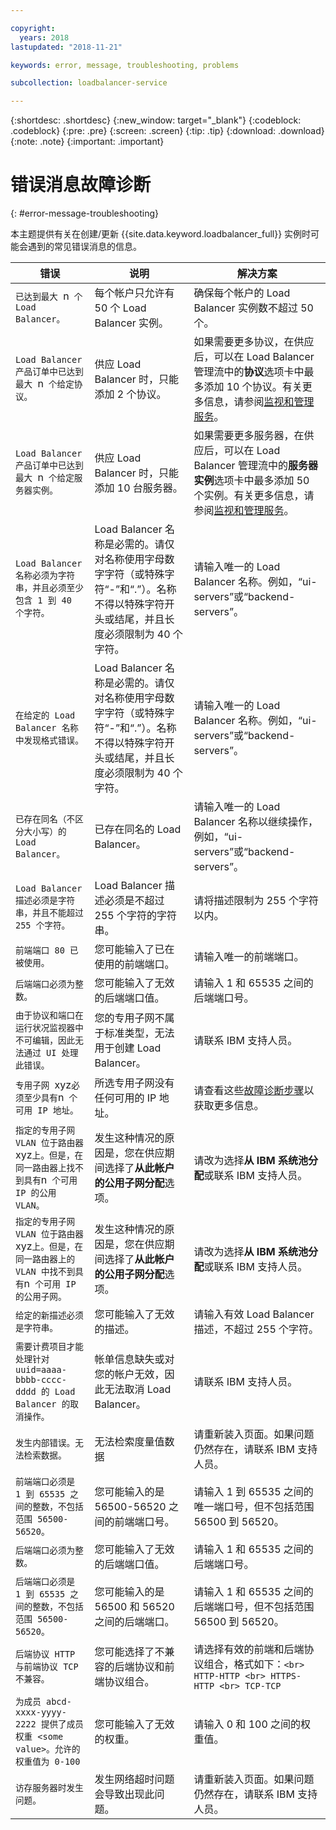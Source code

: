 ```yaml
---

copyright:
  years: 2018
lastupdated: "2018-11-21"

keywords: error, message, troubleshooting, problems

subcollection: loadbalancer-service

---
```


{:shortdesc: .shortdesc}
{:new_window: target="_blank"}
{:codeblock: .codeblock}
{:pre: .pre}
{:screen: .screen}
{:tip: .tip}
{:download: .download}
{:note: .note}
{:important: .important}

# 错误消息故障诊断
{: #error-message-troubleshooting}

本主题提供有关在创建/更新 {{site.data.keyword.loadbalancer_full}} 实例时可能会遇到的常见错误消息的信息。

|错误|说明|解决方案|
| ------------- | ------------- | ----- |
|`已达到最大 `n` 个 Load Balancer。`|每个帐户只允许有 50 个 Load Balancer 实例。|确保每个帐户的 Load Balancer 实例数不超过 50 个。|
|`Load Balancer 产品订单中已达到最大 `n` 个给定协议。`|供应 Load Balancer 时，只能添加 2 个协议。|如果需要更多协议，在供应后，可以在 Load Balancer 管理流中的**协议**选项卡中最多添加 10 个协议。有关更多信息，请参阅[监视和管理服务](/docs/infrastructure/loadbalancer-service?topic=loadbalancer-service-monitoring-and-managing-your-service)。|
|`Load Balancer 产品订单中已达到最大 `n` 个给定服务器实例。`|供应 Load Balancer 时，只能添加 10 台服务器。|如果需要更多服务器，在供应后，可以在 Load Balancer 管理流中的**服务器实例**选项卡中最多添加 50 个实例。有关更多信息，请参阅[监视和管理服务](/docs/infrastructure/loadbalancer-service?topic=loadbalancer-service-monitoring-and-managing-your-service)。|
|`Load Balancer 名称必须为字符串，并且必须至少包含 1 到 40 个字符。`|Load Balancer 名称是必需的。请仅对名称使用字母数字字符（或特殊字符“-”和“.”）。名称不得以特殊字符开头或结尾，并且长度必须限制为 40 个字符。|请输入唯一的 Load Balancer 名称。例如，“ui-servers”或“backend-servers”。|
|`在给定的 Load Balancer 名称中发现格式错误。`|Load Balancer 名称是必需的。请仅对名称使用字母数字字符（或特殊字符“-”和“.”）。名称不得以特殊字符开头或结尾，并且长度必须限制为 40 个字符。|请输入唯一的 Load Balancer 名称。例如，“ui-servers”或“backend-servers”。|
|`已存在同名（不区分大小写）的 Load Balancer。`|已存在同名的 Load Balancer。|请输入唯一的 Load Balancer 名称以继续操作，例如，“ui-servers”或“backend-servers”。|
|`Load Balancer 描述必须是字符串，并且不能超过 255 个字符。`|Load Balancer 描述必须是不超过 255 个字符的字符串。|请将描述限制为 255 个字符以内。|
|`前端端口 80 已被使用。`|您可能输入了已在使用的前端端口。|请输入唯一的前端端口。|
|`后端端口必须为整数。`|您可能输入了无效的后端端口值。|请输入 1 和 65535 之间的后端端口号。|
|`由于协议和端口在运行状况监视器中不可编辑，因此无法通过 UI 处理此错误。`|您的专用子网不属于标准类型，无法用于创建 Load Balancer。|请联系 IBM 支持人员。|
|`专用子网 `xyz` 必须至少具有 `n` 个可用 IP 地址。`|所选专用子网没有任何可用的 IP 地址。|请查看这些[故障诊断步骤](/docs/infrastructure/loadbalancer-service?topic=loadbalancer-service-load-balancer-provisioning-troubleshooting)以获取更多信息。|
|`指定的专用子网 VLAN 位于路由器 `xyz` 上。但是，在同一路由器上找不到具有 `n` 个可用 IP 的公用 VLAN。`|发生这种情况的原因是，您在供应期间选择了**从此帐户的公用子网分配**选项。|请改为选择**从 IBM 系统池分配**或联系 IBM 支持人员。|
|`指定的专用子网 VLAN 位于路由器 `xyz` 上。但是，在同一路由器上的 VLAN 中找不到具有 `n` 个可用 IP 的公用子网。`|发生这种情况的原因是，您在供应期间选择了**从此帐户的公用子网分配**选项。|请改为选择**从 IBM 系统池分配**或联系 IBM 支持人员。|
|`给定的新描述必须是字符串。`|您可能输入了无效的描述。|请输入有效 Load Balancer 描述，不超过 255 个字符。|
|`需要计费项目才能处理针对 uuid=aaaa-bbbb-cccc-dddd 的 Load Balancer 的取消操作。`|帐单信息缺失或对您的帐户无效，因此无法取消 Load Balancer。|请联系 IBM 支持人员。|
|`发生内部错误。无法检索数据。`|无法检索度量值数据|请重新装入页面。如果问题仍然存在，请联系 IBM 支持人员。|
|`前端端口必须是 1 到 65535 之间的整数，不包括范围 56500-56520。`|您可能输入的是 56500-56520 之间的前端端口号。|请输入 1 到 65535 之间的唯一端口号，但不包括范围 56500 到 56520。|
|`后端端口必须为整数。`|您可能输入了无效的后端端口值。|请输入 1 和 65535 之间的后端端口号。|
|`后端端口必须是 1 到 65535 之间的整数，不包括范围 56500-56520。`|您可能输入的是 56500 和 56520 之间的后端端口。|请输入 1 和 65535 之间的后端端口号，但不包括范围 56500 到 56520。|
|`后端协议 HTTP 与前端协议 TCP 不兼容。`|您可能选择了不兼容的后端协议和前端协议组合。|请选择有效的前端和后端协议组合，格式如下：`<br> HTTP-HTTP <br> HTTPS-HTTP <br> TCP-TCP` |
|`为成员 abcd-xxxx-yyyy-2222 提供了成员权重 <some value>。允许的权重值为 0-100`|您可能输入了无效的权重。|请输入 0 和 100 之间的权重值。|
|`访存服务器时发生问题。`|发生网络超时问题会导致出现此问题。|请重新装入页面。如果问题仍然存在，请联系 IBM 支持人员。|
